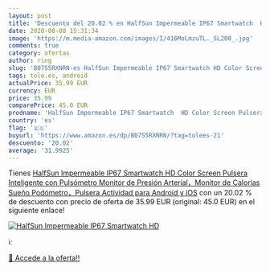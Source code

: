 ```yaml
---
layout: post
title: 'Descuento del 20.02 % en HalfSun Impermeable IP67 Smartwatch  HD '
date: 2020-08-08 15:31:34
image: 'https://m.media-amazon.com/images/I/416MoLmzuTL._SL200_.jpg'
comments: true
category: ofertas
author: ring
slug: 'B07S5RXNRN-es HalfSun Impermeable IP67 Smartwatch HD Color Screen...'
tags: tole.es, android
actualPrice: 35.99 EUR
currency: EUR
price: 35.99
comparePrice: 45.0 EUR
prodname: 'HalfSun Impermeable IP67 Smartwatch  HD Color Screen Pulsera Inteligente con Pulsómetro  Monitor de Presión Arterial，Monitor de Calorías  Sueño  Podómetro，Pulsera Actividad para Android y iOS'
country: 'es'
flag: '🇪🇸'
buyurl: 'https://www.amazon.es/dp/B07S5RXNRN/?tag=tolees-21'
descuento: '20.02'
average: '31.9925'
---
```


Tienes [HalfSun Impermeable IP67 Smartwatch  HD Color Screen Pulsera Inteligente con Pulsómetro  Monitor de Presión Arterial，Monitor de Calorías  Sueño  Podómetro，Pulsera Actividad para Android y iOS](https://www.amazon.es/dp/B07S5RXNRN/?tag=tolees-21) con un 20.02 % de descuento con precio de oferta de 35.99 EUR (original: 45.0 EUR) en el siguiente enlace!

[![HalfSun Impermeable IP67 Smartwatch  HD ](https://m.media-amazon.com/images/I/416MoLmzuTL._SL200_.jpg)](https://www.amazon.es/dp/B07S5RXNRN/?tag=tolees-21)

ℹ️:


[🛒 Accede a la oferta!!](https://www.amazon.es/dp/B07S5RXNRN/?tag=tolees-21)
